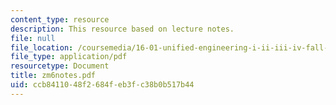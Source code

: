 ```yaml
---
content_type: resource
description: This resource based on lecture notes.
file: null
file_location: /coursemedia/16-01-unified-engineering-i-ii-iii-iv-fall-2005-spring-2006/ccb8411048f2684feb3fc38b0b517b44_zm6notes.pdf
file_type: application/pdf
resourcetype: Document
title: zm6notes.pdf
uid: ccb84110-48f2-684f-eb3f-c38b0b517b44
---
```


